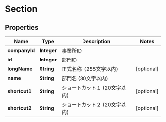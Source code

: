 

# Section

## Properties

Name | Type | Description | Notes
------------ | ------------- | ------------- | -------------
**companyId** | **Integer** | 事業所ID | 
**id** | **Integer** | 部門ID | 
**longName** | **String** | 正式名称（255文字以内） |  [optional]
**name** | **String** | 部門名 (30文字以内) | 
**shortcut1** | **String** | ショートカット１ (20文字以内) |  [optional]
**shortcut2** | **String** | ショートカット２ (20文字以内) |  [optional]



